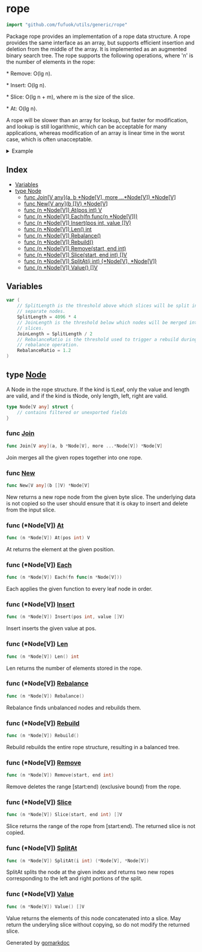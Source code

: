 <!-- Code generated by gomarkdoc. DO NOT EDIT -->

# rope

```go
import "github.com/fufuok/utils/generic/rope"
```

Package rope provides an implementation of a rope data structure\. A rope provides the same interface as an array\, but supports efficient insertion and deletion from the middle of the array\. It is implemented as an augmented binary search tree\. The rope supports the following operations\, where 'n' is the number of elements in the rope:

\* Remove: O\(lg n\)\.

\* Insert: O\(lg n\)\.

\* Slice: O\(lg n \+ m\)\, where m is the size of the slice\.

\* At: O\(lg n\)\.

A rope will be slower than an array for lookup\, but faster for modification\, and lookup is still logarithmic\, which can be acceptable for many applications\, whereas modification of an array is linear time in the worst case\, which is often unacceptable\.

<details><summary>Example</summary>
<p>

```go
package main

import (
	"fmt"
	"github.com/fufuok/utils/generic/rope"
)

func main() {
	r := rope.New[byte]([]byte("hello world"))

	fmt.Println(string(r.At(0)))

	r.Remove(6, r.Len())
	r.Insert(6, []byte("rope"))

	fmt.Println(string(r.Value()))
}
```

#### Output

```
h
hello rope
```

</p>
</details>

## Index

- [Variables](<#variables>)
- [type Node](<#type-node>)
  - [func Join[V any](a, b *Node[V], more ...*Node[V]) *Node[V]](<#func-join>)
  - [func New[V any](b []V) *Node[V]](<#func-new>)
  - [func (n *Node[V]) At(pos int) V](<#func-nodev-at>)
  - [func (n *Node[V]) Each(fn func(n *Node[V]))](<#func-nodev-each>)
  - [func (n *Node[V]) Insert(pos int, value []V)](<#func-nodev-insert>)
  - [func (n *Node[V]) Len() int](<#func-nodev-len>)
  - [func (n *Node[V]) Rebalance()](<#func-nodev-rebalance>)
  - [func (n *Node[V]) Rebuild()](<#func-nodev-rebuild>)
  - [func (n *Node[V]) Remove(start, end int)](<#func-nodev-remove>)
  - [func (n *Node[V]) Slice(start, end int) []V](<#func-nodev-slice>)
  - [func (n *Node[V]) SplitAt(i int) (*Node[V], *Node[V])](<#func-nodev-splitat>)
  - [func (n *Node[V]) Value() []V](<#func-nodev-value>)


## Variables

```go
var (
    // SplitLength is the threshold above which slices will be split into
    // separate nodes.
    SplitLength = 4096 * 4
    // JoinLength is the threshold below which nodes will be merged into
    // slices.
    JoinLength = SplitLength / 2
    // RebalanceRatio is the threshold used to trigger a rebuild during a
    // rebalance operation.
    RebalanceRatio = 1.2
)
```

## type [Node](<https://gitee.com/fufuok/utils/blob/master/generic/rope/rope.go#L45-L50>)

A Node in the rope structure\. If the kind is tLeaf\, only the value and length are valid\, and if the kind is tNode\, only length\, left\, right are valid\.

```go
type Node[V any] struct {
    // contains filtered or unexported fields
}
```

### func [Join](<https://gitee.com/fufuok/utils/blob/master/generic/rope/rope.go#L222>)

```go
func Join[V any](a, b *Node[V], more ...*Node[V]) *Node[V]
```

Join merges all the given ropes together into one rope\.

### func [New](<https://gitee.com/fufuok/utils/blob/master/generic/rope/rope.go#L55>)

```go
func New[V any](b []V) *Node[V]
```

New returns a new rope node from the given byte slice\. The underlying data is not copied so the user should ensure that it is okay to insert and delete from the input slice\.

### func \(\*Node\[V\]\) [At](<https://gitee.com/fufuok/utils/blob/master/generic/rope/rope.go#L185>)

```go
func (n *Node[V]) At(pos int) V
```

At returns the element at the given position\.

### func \(\*Node\[V\]\) [Each](<https://gitee.com/fufuok/utils/blob/master/generic/rope/rope.go#L257>)

```go
func (n *Node[V]) Each(fn func(n *Node[V]))
```

Each applies the given function to every leaf node in order\.

### func \(\*Node\[V\]\) [Insert](<https://gitee.com/fufuok/utils/blob/master/generic/rope/rope.go#L131>)

```go
func (n *Node[V]) Insert(pos int, value []V)
```

Insert inserts the given value at pos\.

### func \(\*Node\[V\]\) [Len](<https://gitee.com/fufuok/utils/blob/master/generic/rope/rope.go#L66>)

```go
func (n *Node[V]) Len() int
```

Len returns the number of elements stored in the rope\.

### func \(\*Node\[V\]\) [Rebalance](<https://gitee.com/fufuok/utils/blob/master/generic/rope/rope.go#L242>)

```go
func (n *Node[V]) Rebalance()
```

Rebalance finds unbalanced nodes and rebuilds them\.

### func \(\*Node\[V\]\) [Rebuild](<https://gitee.com/fufuok/utils/blob/master/generic/rope/rope.go#L231>)

```go
func (n *Node[V]) Rebuild()
```

Rebuild rebuilds the entire rope structure\, resulting in a balanced tree\.

### func \(\*Node\[V\]\) [Remove](<https://gitee.com/fufuok/utils/blob/master/generic/rope/rope.go#L106>)

```go
func (n *Node[V]) Remove(start, end int)
```

Remove deletes the range \[start:end\) \(exclusive bound\) from the rope\.

### func \(\*Node\[V\]\) [Slice](<https://gitee.com/fufuok/utils/blob/master/generic/rope/rope.go#L151>)

```go
func (n *Node[V]) Slice(start, end int) []V
```

Slice returns the range of the rope from \[start:end\)\. The returned slice is not copied\.

### func \(\*Node\[V\]\) [SplitAt](<https://gitee.com/fufuok/utils/blob/master/generic/rope/rope.go#L192>)

```go
func (n *Node[V]) SplitAt(i int) (*Node[V], *Node[V])
```

SplitAt splits the node at the given index and returns two new ropes corresponding to the left and right portions of the split\.

### func \(\*Node\[V\]\) [Value](<https://gitee.com/fufuok/utils/blob/master/generic/rope/rope.go#L95>)

```go
func (n *Node[V]) Value() []V
```

Value returns the elements of this node concatenated into a slice\. May return the underyling slice without copying\, so do not modify the returned slice\.



Generated by [gomarkdoc](<https://github.com/princjef/gomarkdoc>)

